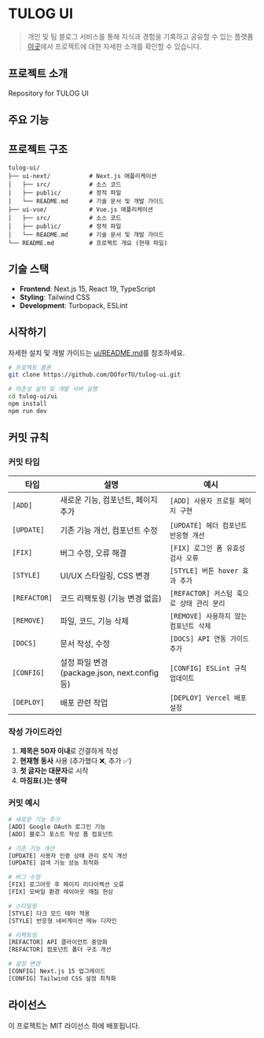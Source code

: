 # TULOG UI

> 개인 및 팀 블로그 서비스를 통해 지식과 경험을 기록하고 공유할 수 있는 플랫폼
> [이곳](https://github.com/DOforTU/tulog)에서 프로젝트에 대한 자세한 소개를 확인할 수 있습니다.

## 프로젝트 소개

Repository for TULOG UI

## 주요 기능

## 프로젝트 구조

```
tulog-ui/
├── ui-next/           # Next.js 애플리케이션
│   ├── src/           # 소스 코드
│   ├── public/        # 정적 파일
│   └── README.md      # 기술 문서 및 개발 가이드
├── ui-vue/            # Vue.js 애플리케이션
│   ├── src/           # 소스 코드
│   ├── public/        # 정적 파일
│   └── README.md      # 기술 문서 및 개발 가이드
└── README.md          # 프로젝트 개요 (현재 파일)
```

## 기술 스택

-   **Frontend**: Next.js 15, React 19, TypeScript
-   **Styling**: Tailwind CSS
-   **Development**: Turbopack, ESLint

## 시작하기

자세한 설치 및 개발 가이드는 [ui/README.md](./ui/README.md)를 참조하세요.

```bash
# 프로젝트 클론
git clone https://github.com/DOforTU/tulog-ui.git

# 의존성 설치 및 개발 서버 실행
cd tulog-ui/ui
npm install
npm run dev
```

## 커밋 규칙

### 커밋 타입

| 타입         | 설명                                          | 예시                                      |
| ------------ | --------------------------------------------- | ----------------------------------------- |
| `[ADD]`      | 새로운 기능, 컴포넌트, 페이지 추가            | `[ADD] 사용자 프로필 페이지 구현`         |
| `[UPDATE]`   | 기존 기능 개선, 컴포넌트 수정                 | `[UPDATE] 헤더 컴포넌트 반응형 개선`      |
| `[FIX]`      | 버그 수정, 오류 해결                          | `[FIX] 로그인 폼 유효성 검사 오류`        |
| `[STYLE]`    | UI/UX 스타일링, CSS 변경                      | `[STYLE] 버튼 hover 효과 추가`            |
| `[REFACTOR]` | 코드 리팩토링 (기능 변경 없음)                | `[REFACTOR] 커스텀 훅으로 상태 관리 분리` |
| `[REMOVE]`   | 파일, 코드, 기능 삭제                         | `[REMOVE] 사용하지 않는 컴포넌트 삭제`    |
| `[DOCS]`     | 문서 작성, 수정                               | `[DOCS] API 연동 가이드 추가`             |
| `[CONFIG]`   | 설정 파일 변경 (package.json, next.config 등) | `[CONFIG] ESLint 규칙 업데이트`           |
| `[DEPLOY]`   | 배포 관련 작업                                | `[DEPLOY] Vercel 배포 설정`               |

### 작성 가이드라인

1. **제목은 50자 이내**로 간결하게 작성
2. **현재형 동사** 사용 (추가했다 ❌, 추가 ✅)
3. **첫 글자는 대문자**로 시작
4. **마침표(.)는 생략**

### 커밋 예시

```bash
# 새로운 기능 추가
[ADD] Google OAuth 로그인 기능
[ADD] 블로그 포스트 작성 폼 컴포넌트

# 기존 기능 개선
[UPDATE] 사용자 인증 상태 관리 로직 개선
[UPDATE] 검색 기능 성능 최적화

# 버그 수정
[FIX] 로그아웃 후 페이지 리다이렉션 오류
[FIX] 모바일 환경 레이아웃 깨짐 현상

# 스타일링
[STYLE] 다크 모드 테마 적용
[STYLE] 반응형 네비게이션 메뉴 디자인

# 리팩토링
[REFACTOR] API 클라이언트 중앙화
[REFACTOR] 컴포넌트 폴더 구조 개선

# 설정 변경
[CONFIG] Next.js 15 업그레이드
[CONFIG] Tailwind CSS 설정 최적화
```

## 라이선스

이 프로젝트는 MIT 라이선스 하에 배포됩니다.
